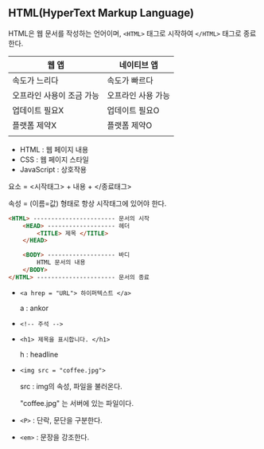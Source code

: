 ## HTML(HyperText Markup Language)

HTML은 웹 문서를 작성하는 언어이며, `<HTML>` 태그로 시작하여 `</HTML>` 태그로 종료한다. 

| 웹 앱 | 네이티브 앱 |
| ----- | ---------- |
| 속도가 느리다 | 속도가 빠르다 |
| 오프라인 사용이 조금 가능 | 오프라인 사용 가능 |
| 업데이트 필요X | 업데이트 필요O |
| 플랫폼 제약X | 플랫폼 제약O |
| | |

- HTML : 웹 페이지 내용
- CSS : 웹 페이지 스타일
- JavaScript : 상호작용


요소 = <시작태그> + 내용 + </종료태그>

속성 = (이름=값) 형태로 항상 시작태그에 있어야 한다.

```html
<HTML> ----------------------- 문서의 시작
    <HEAD> ------------------- 헤더
        <TITLE> 제목 </TITLE>
    </HEAD>

    <BODY> ------------------- 바디
        HTML 문서의 내용
    </BODY>
</HTML> ---------------------- 문서의 종료
```

- `<a hrep = "URL"> 하이퍼텍스트 </a>`

    a : ankor


- `<!-- 주석 -->`

- `<h1> 제목을 표시합니다. </h1>`

    h : headline

- `<img src = "coffee.jpg">`

    src : img의 속성, 파일을 불러온다.

    "coffee.jpg" 는 서버에 있는 파일이다.

- `<P>` : 단락, 문단을 구분한다.

- `<em>` : 문장을 강조한다.